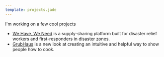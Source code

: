 ```yaml
---
template: projects.jade
---
```


I'm working on a few cool projects

- [We Have, We Need](http://whwn.org) is a supply-sharing platform built for disaster relief workers and first-responders in disaster zones.
- [GrubHaus](http://grubhaus.com) is a new look at creating an intuitive and helpful way to show people how to cook.